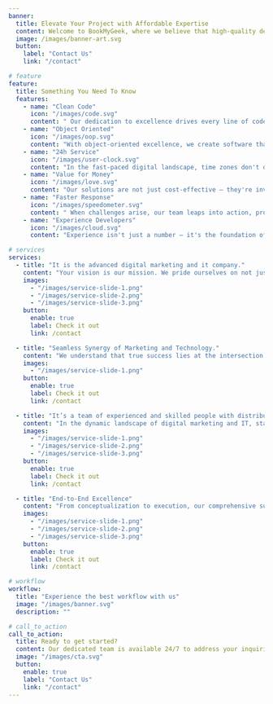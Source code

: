 ```yaml
---
banner:
  title: Elevate Your Project with Affordable Expertise
  content: Welcome to BookMyGeek, where we believe that high-quality development expertise shouldn't come at a high price. We're dedicated to bringing your digital dreams to life with a team of experienced developers who are committed to excellence without breaking your budget.
  image: /images/banner-art.svg
  button:
    label: "Contact Us"
    link: "/contact"

# feature
feature:
  title: Something You Need To Know
  features:
    - name: "Clean Code"
      icon: "/images/code.svg"
      content: " Our dedication to excellence drives every line of code we write, ensuring that your software not only functions flawlessly but is also a masterpiece of readability and maintainability."
    - name: "Object Oriented"
      icon: "/images/oop.svg"
      content: "With object-oriented excellence, we create software that is modular, extensible, and primed for future growth."
    - name: "24h Service"
      icon: "/images/user-clock.svg"
      content: "In the fast-paced digital landscape, time zones don't dictate when challenges arise. That's why we proudly offer a round-the-clock service, providing you with unwavering support whenever you need it"
    - name: "Value for Money"
      icon: "/images/love.svg"
      content: "Our solutions are not just cost-effective – they're investments in the long-term success of your business. With us, you receive solutions that not only meet your needs but also fit your budget."
    - name: "Faster Response"
      icon: "/images/speedometer.svg"
      content: " When challenges arise, our team leaps into action, providing you with the prompt assistance you need. With our experienced developers at the helm, you'll experience firsthand the benefits of agile and responsive problem-solving."
    - name: "Experience Developers"
      icon: "/images/cloud.svg"
      content: "Experience isn't just a number – it's the foundation of expertise. Our developers bring a wealth of experience to every project, earned through years of navigating the intricacies of software development"

# services
services:
  - title: "It is the advanced digital marketing and it company."
    content: "Your vision is our mission. We pride ourselves on not just understanding your goals, but also empowering them with tailor-made solutions that reflect your uniqueness. Our advanced IT services are designed to amplify your voice in the digital realm and position you as a leader in your industry."
    images:
      - "/images/service-slide-1.png"
      - "/images/service-slide-2.png"
      - "/images/service-slide-3.png"
    button:
      enable: true
      label: Check it out
      link: /contact

  - title: "Seamless Synergy of Marketing and Technology."
    content: "We understand that true success lies at the intersection of marketing finesse and technological prowess. Our expert team seamlessly blends cutting-edge technology with innovative marketing strategies to create solutions that resonate with your audience and drive tangible results."
    images:
      - "/images/service-slide-1.png"
    button:
      enable: true
      label: Check it out
      link: /contact

  - title: "It’s a team of experienced and skilled people with distributions"
    content: "In the dynamic landscape of digital marketing and IT, staying ahead is not just an option; it's a necessity. At our advanced digital marketing and IT company, we are the trailblazers, constantly pushing boundaries and pioneering new strategies to ensure your brand thrives in the digital age."
    images:
      - "/images/service-slide-1.png"
      - "/images/service-slide-2.png"
      - "/images/service-slide-3.png"
    button:
      enable: true
      label: Check it out
      link: /contact

  - title: "End-to-End Excellence"
    content: "From conceptualization to execution, our comprehensive suite of services covers every aspect of your digital journey. Whether it's crafting compelling campaigns, optimizing your online presence, or developing customized IT solutions, our commitment to excellence remains unwavering at every stage."
    images:
      - "/images/service-slide-1.png"
      - "/images/service-slide-2.png"
      - "/images/service-slide-3.png"
    button:
      enable: true
      label: Check it out
      link: /contact

# workflow
workflow:
  title: "Experience the best workflow with us"
  image: "/images/banner.svg"
  description: ""

# call_to_action
call_to_action:
  title: Ready to get started?
  content: Our dedicated team is available 24/7 to address your inquiries, discuss your project needs, and provide you with insights into how our expertise can elevate your digital presence. Don't wait – reach out now and let's craft the future of software together.
  image: "/images/cta.svg"
  button:
    enable: true
    label: "Contact Us"
    link: "/contact"
---
```


